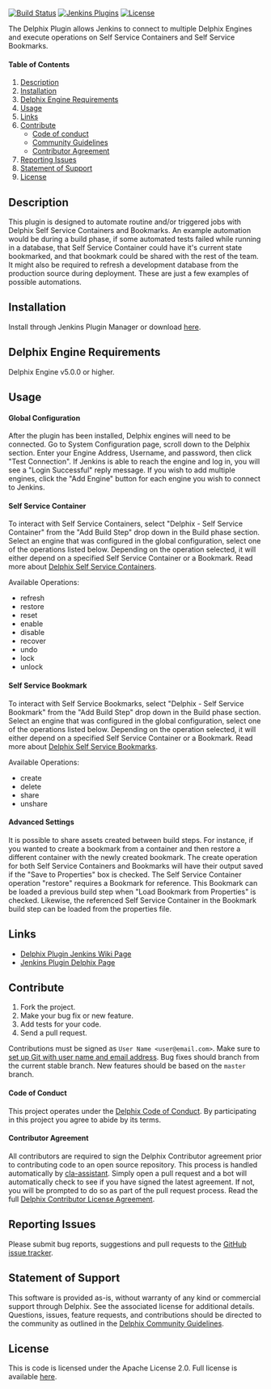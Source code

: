 
[  
![Build
Status](https://ci.jenkins.io/buildStatus/icon?job=Plugins/delphix-plugin/master)](https://ci.jenkins.io/job/Plugins/job/delphix-plugin/)
[![Jenkins
Plugins](https://img.shields.io/jenkins/plugin/v/delphix.svg)](https://plugins.jenkins.io/delphix)
[![License](https://img.shields.io/github/license/jenkinsci/delphix-plugin.svg)](https://wiki.jenkins.io/LICENSE)

The Delphix Plugin allows Jenkins to connect to multiple Delphix Engines
and execute operations on Self Service Containers and Self Service
Bookmarks.

#### Table of Contents

1.  [Description](http://localhost:8085/display/JENKINS/Delphix+Plugin#description)
2.  [Installation](http://localhost:8085/display/JENKINS/Delphix+Plugin#installation)
3.  [Delphix Engine
    Requirements](http://localhost:8085/display/JENKINS/Delphix+Plugin#requirements)
4.  [Usage](http://localhost:8085/display/JENKINS/Delphix+Plugin#usage)
5.  [Links](http://localhost:8085/display/JENKINS/Delphix+Plugin#links)
6.  [Contribute](http://localhost:8085/display/JENKINS/Delphix+Plugin#contribute)
    -   [Code of
        conduct](http://localhost:8085/display/JENKINS/Delphix+Plugin#code-of-conduct)
    -   [Community
        Guidelines](http://localhost:8085/display/JENKINS/Delphix+Plugin#community-guidelines)
    -   [Contributor
        Agreement](http://localhost:8085/display/JENKINS/Delphix+Plugin#contributor-agreement)
7.  [Reporting
    Issues](http://localhost:8085/display/JENKINS/Delphix+Plugin#reporting-issues)
8.  [Statement of
    Support](http://localhost:8085/display/JENKINS/Delphix+Plugin#statement-of-support)
9.  [License](http://localhost:8085/display/JENKINS/Delphix+Plugin#license)

## Description

This plugin is designed to automate routine and/or triggered jobs with
Delphix Self Service Containers and Bookmarks. An example automation
would be during a build phase, if some automated tests failed while
running in a database, that Self Service Container could have it's
current state bookmarked, and that bookmark could be shared with the
rest of the team. It might also be required to refresh a development
database from the production source during deployment. These are just a
few examples of possible automations.

## Installation

Install through Jenkins Plugin Manager or download
[here](https://plugins.jenkins.io/delphix).

## Delphix Engine Requirements

Delphix Engine v5.0.0 or higher.

## Usage

#### Global Configuration

After the plugin has been installed, Delphix engines will need to be
connected. Go to System Configuration page, scroll down to the Delphix
section. Enter your Engine Address, Username, and password, then click
"Test Connection". If Jenkins is able to reach the engine and log in,
you will see a "Login Successful" reply message. If you wish to add
multiple engines, click the "Add Engine" button for each engine you wish
to connect to Jenkins.

#### Self Service Container

To interact with Self Service Containers, select "Delphix - Self Service
Container" from the "Add Build Step" drop down in the Build phase
section. Select an engine that was configured in the global
configuration, select one of the operations listed below. Depending on
the operation selected, it will either depend on a specified Self
Service Container or a Bookmark. Read more about [Delphix Self Service
Containers](https://docs.delphix.com/docs/delphix-self-service/delphix-self-service-admin-guide/understanding-data-containers).

Available Operations:

-   refresh
-   restore
-   reset
-   enable
-   disable
-   recover
-   undo
-   lock
-   unlock

#### Self Service Bookmark

To interact with Self Service Bookmarks, select "Delphix - Self Service
Bookmark" from the "Add Build Step" drop down in the Build phase
section. Select an engine that was configured in the global
configuration, select one of the operations listed below. Depending on
the operation selected, it will either depend on a specified Self
Service Container or a Bookmark. Read more about [Delphix Self Service
Bookmarks](https://docs.delphix.com/docs/delphix-self-service/delphix-self-service-admin-guide/understanding-bookmarks).

Available Operations:

-   create
-   delete
-   share
-   unshare

#### Advanced Settings

It is possible to share assets created between build steps. For
instance, if you wanted to create a bookmark from a container and then
restore a different container with the newly created bookmark. The
create operation for both Self Service Containers and Bookmarks will
have their output saved if the "Save to Properties" box is checked. The
Self Service Container operation "restore" requires a Bookmark for
reference. This Bookmark can be loaded a previous build step when "Load
Bookmark from Properties" is checked. Likewise, the referenced Self
Service Container in the Bookmark build step can be loaded from the
properties file.

## Links

-   [Delphix Plugin Jenkins Wiki
    Page](https://wiki.jenkins.io/display/JENKINS/Delphix+Plugin)
-   [Jenkins Plugin Delphix Page](https://plugins.jenkins.io/delphix)

## Contribute

1.  Fork the project.
2.  Make your bug fix or new feature.
3.  Add tests for your code.
4.  Send a pull request.

Contributions must be signed as `User Name <user@email.com>`. Make sure
to [set up Git with user name and email
address](https://git-scm.com/book/en/v2/Getting-Started-First-Time-Git-Setup).
Bug fixes should branch from the current stable branch. New features
should be based on the `master` branch.

#### Code of Conduct

This project operates under the [Delphix Code of
Conduct](https://delphix.github.io/code-of-conduct.html). By
participating in this project you agree to abide by its terms.

#### Contributor Agreement

All contributors are required to sign the Delphix Contributor agreement
prior to contributing code to an open source repository. This process is
handled automatically by [cla-assistant](https://cla-assistant.io/).
Simply open a pull request and a bot will automatically check to see if
you have signed the latest agreement. If not, you will be prompted to do
so as part of the pull request process. Read the full [Delphix
Contributor License
Agreement](https://delphix.github.io/contributor-agreement.html).

## Reporting Issues

Please submit bug reports, suggestions and pull requests to the [GitHub
issue tracker](https://github.com/jenkinsci/delphix-plugin/issues).

## Statement of Support

This software is provided as-is, without warranty of any kind or
commercial support through Delphix. See the associated license for
additional details. Questions, issues, feature requests, and
contributions should be directed to the community as outlined in the
[Delphix Community
Guidelines](https://delphix.github.io/community-guidelines.html).

## License

This is code is licensed under the Apache License 2.0. Full license is
available [here](https://wiki.jenkins.io/LICENSE).

 

 
